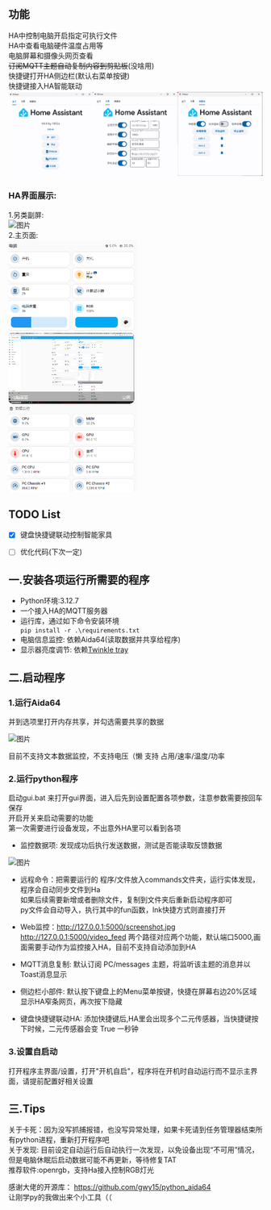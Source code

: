 ## 功能
HA中控制电脑开启指定可执行文件  
HA中查看电脑硬件温度占用等  
电脑屏幕和摄像头网页查看  
~~订阅MQTT主题自动复制内容到剪贴板~~(没啥用)  
快捷键打开HA侧边栏(默认右菜单按键)    
快捷键接入HA智能联动  
<img src=".github\images\gui.png" alt="GUI Image" width="600"/>


### HA界面展示:
1.另类副屏:  
<img src="https://img2.moeblog.vip/images/vrJD.jpg" alt="图片" width="450" height="200" />  
2.主页面:  
<img src=".github\images\image.png" alt="手机视图" height="500"/>


## TODO List
- [X] 键盘快捷键联动控制智能家具
- [ ] 优化代码(下次一定)


## 一.安装各项运行所需要的程序

- Python环境:3.12.7  
-  一个接入HA的MQTT服务器      
- 运行库，通过如下命令安装环境  
 `pip install -r .\requirements.txt`  
- 电脑信息监控: 依赖Aida64(读取数据并共享给程序)   
- 显示器亮度调节: 依赖[Twinkle tray](https://github.com/xanderfrangos/twinkle-tray/releases)

## 二.启动程序

### 1.运行Aida64
并到选项里打开内存共享，并勾选需要共享的数据

![图片](https://img2.moeblog.vip/images/vO74.png "图片")

目前不支持文本数据监控，不支持电压（懒
支持 占用/速率/温度/功率

### 2.运行python程序
启动gui.bat 来打开gui界面，进入后先到设置配置各项参数，注意参数需要按回车保存  
开启开关来启动需要的功能  
第一次需要进行设备发现，不出意外HA里可以看到各项  
- 监控数据项: 发现成功后执行发送数据，测试是否能读取反馈数据  
<img src="https://img2.moeblog.vip/images/vZ5X.png" alt="图片" width="350" height="490" />  

- 远程命令：把需要运行的 程序/文件放入commands文件夹，运行实体发现，程序会自动同步文件到Ha  
如果后续需要新增或者删除文件，复制到文件夹后重新启动程序即可  
py文件会自动导入，执行其中的fun函数，lnk快捷方式则直接打开  

- Web监控：http://127.0.0.1:5000/screenshot.jpg http://127.0.0.1:5000/video_feed 两个路径对应两个功能，默认端口5000,画面需要手动作为监控接入HA，目前不支持自动添加到HA  

- MQTT消息复制: 默认订阅 PC/messages 主题，将监听该主题的消息并以Toast消息显示  

- 侧边栏小部件: 默认按下键盘上的Menu菜单按键，快捷在屏幕右边20%区域显示HA窄条网页，再次按下隐藏  

- 键盘快捷键联动HA: 添加快捷键后,HA里会出现多个二元传感器，当快捷键按下时候，二元传感器会变 True 一秒钟  

### 3.设置自启动
打开程序主界面/设置，打开"开机自启"，程序将在开机时自动运行而不显示主界面，请提前配置好相关设置  


## 三.Tips
关于卡死：因为没写抓捕报错，也没写异常处理，如果卡死请到任务管理器结束所有python进程，重新打开程序吧  
关于发现: 目前设定自动运行后自动执行一次发现，以免设备出现“不可用”情况，但是电脑休眠后启动数据可能不再更新，等待修复TAT  
推荐软件:openrgb，支持Ha接入控制RGB灯光  

感谢大佬的开源库： https://github.com/gwy15/python_aida64  
让刚学py的我做出来个小工具（（
